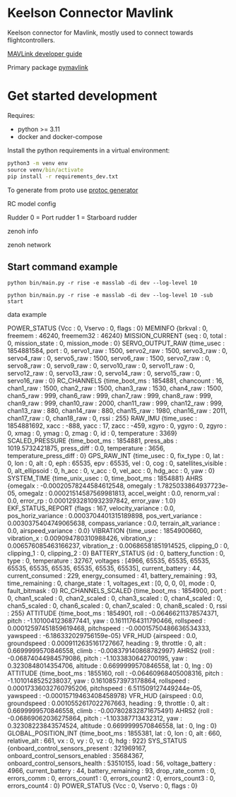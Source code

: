 # Keelson Connector Mavlink

Keelson connector for Mavlink, mostly used to connect towards flightcontrollers. 

[MAVLink developer guide](https://mavlink.io/en/)

Primary package [pymavlink](https://pypi.org/project/pymavlink/) 


# Get started development 

Requires:
- python >= 3.11
- docker and docker-compose

Install the python requirements in a virtual environment:

```cmd
python3 -m venv env
source venv/bin/activate
pip install -r requirements_dev.txt
```

To generate from proto use [protoc generator](https://pypi.org/project/protoc-wheel-0/)



RC model config 

Rudder 
0 = Port rudder
1 = Starboard rudder




zenoh info

zenoh network


## Start command example  

```
python bin/main.py -r rise -e masslab -di dev --log-level 10 

python bin/main.py -r rise -e masslab -di dev --log-level 10 -sub start
```

data example 

POWER_STATUS {Vcc : 0, Vservo : 0, flags : 0}
MEMINFO {brkval : 0, freemem : 46240, freemem32 : 46240}
MISSION_CURRENT {seq : 0, total : 0, mission_state : 0, mission_mode : 0}
SERVO_OUTPUT_RAW {time_usec : 1854881584, port : 0, servo1_raw : 1500, servo2_raw : 1500, servo3_raw : 0, servo4_raw : 0, servo5_raw : 1500, servo6_raw : 1500, servo7_raw : 0, servo8_raw : 0, servo9_raw : 0, servo10_raw : 0, servo11_raw : 0, servo12_raw : 0, servo13_raw : 0, servo14_raw : 0, servo15_raw : 0, servo16_raw : 0}
RC_CHANNELS {time_boot_ms : 1854881, chancount : 16, chan1_raw : 1500, chan2_raw : 1500, chan3_raw : 1530, chan4_raw : 1500, chan5_raw : 999, chan6_raw : 999, chan7_raw : 999, chan8_raw : 999, chan9_raw : 999, chan10_raw : 2000, chan11_raw : 999, chan12_raw : 999, chan13_raw : 880, chan14_raw : 880, chan15_raw : 1980, chan16_raw : 2011, chan17_raw : 0, chan18_raw : 0, rssi : 255}
RAW_IMU {time_usec : 1854881692, xacc : -888, yacc : 17, zacc : -459, xgyro : 0, ygyro : 0, zgyro : 0, xmag : 0, ymag : 0, zmag : 0, id : 0, temperature : 3369}
SCALED_PRESSURE {time_boot_ms : 1854881, press_abs : 1019.5732421875, press_diff : 0.0, temperature : 3656, temperature_press_diff : 0}
GPS_RAW_INT {time_usec : 0, fix_type : 0, lat : 0, lon : 0, alt : 0, eph : 65535, epv : 65535, vel : 0, cog : 0, satellites_visible : 0, alt_ellipsoid : 0, h_acc : 0, v_acc : 0, vel_acc : 0, hdg_acc : 0, yaw : 0}
SYSTEM_TIME {time_unix_usec : 0, time_boot_ms : 1854881}
AHRS {omegaIx : -0.00020578244584612548, omegaIy : 1.7825033864937723e-05, omegaIz : 0.00021514587569981813, accel_weight : 0.0, renorm_val : 0.0, error_rp : 0.00012932810932397842, error_yaw : 1.0}
EKF_STATUS_REPORT {flags : 167, velocity_variance : 0.0, pos_horiz_variance : 0.0003704401315189898, pos_vert_variance : 0.0030375404749065638, compass_variance : 0.0, terrain_alt_variance : 0.0, airspeed_variance : 0.0}
VIBRATION {time_usec : 1854900660, vibration_x : 0.009094780310988426, vibration_y : 0.006576085463166237, vibration_z : 0.00686581851914525, clipping_0 : 0, clipping_1 : 0, clipping_2 : 0}
BATTERY_STATUS {id : 0, battery_function : 0, type : 0, temperature : 32767, voltages : [4966, 65535, 65535, 65535, 65535, 65535, 65535, 65535, 65535, 65535], current_battery : 44, current_consumed : 229, energy_consumed : 41, battery_remaining : 93, time_remaining : 0, charge_state : 1, voltages_ext : [0, 0, 0, 0], mode : 0, fault_bitmask : 0}
RC_CHANNELS_SCALED {time_boot_ms : 1854900, port : 0, chan1_scaled : 0, chan2_scaled : 0, chan3_scaled : 0, chan4_scaled : 0, chan5_scaled : 0, chan6_scaled : 0, chan7_scaled : 0, chan8_scaled : 0, rssi : 255}
ATTITUDE {time_boot_ms : 1854901, roll : -0.06466211378574371, pitch : -1.1010041236877441, yaw : 0.16111764311790466, rollspeed : 0.00012597451859619468, pitchspeed : -0.00015750486636534333, yawspeed : -6.186332029756159e-05}
VFR_HUD {airspeed : 0.0, groundspeed : 0.0009112635161727667, heading : 9, throttle : 0, alt : 0.6699999570846558, climb : -0.008379140868782997}
AHRS2 {roll : -0.06874044984579086, pitch : -1.1033830642700195, yaw : 0.3230848014354706, altitude : 0.6699999570846558, lat : 0, lng : 0}
ATTITUDE {time_boot_ms : 1855160, roll : -0.06460968405008316, pitch : -1.1010148525238037, yaw : 0.16108573973178864, rollspeed : 0.00017336032760795206, pitchspeed : 6.511509127449244e-05, yawspeed : -0.00015719463408458978}
VFR_HUD {airspeed : 0.0, groundspeed : 0.0010552617022767663, heading : 9, throttle : 0, alt : 0.6699999570846558, climb : -0.007802832871675491}
AHRS2 {roll : -0.06869062036275864, pitch : -1.103387713432312, yaw : 0.32308223843574524, altitude : 0.6699999570846558, lat : 0, lng : 0}
GLOBAL_POSITION_INT {time_boot_ms : 1855381, lat : 0, lon : 0, alt : 660, relative_alt : 661, vx : 0, vy : 0, vz : 0, hdg : 922}
SYS_STATUS {onboard_control_sensors_present : 321969167, onboard_control_sensors_enabled : 35684367, onboard_control_sensors_health : 53510155, load : 56, voltage_battery : 4966, current_battery : 44, battery_remaining : 93, drop_rate_comm : 0, errors_comm : 0, errors_count1 : 0, errors_count2 : 0, errors_count3 : 0, errors_count4 : 0}
POWER_STATUS {Vcc : 0, Vservo : 0, flags : 0}